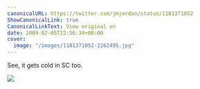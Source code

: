 ```yaml
---
canonicalURL: https://twitter.com/jmjordan/status/1181371052
ShowCanonicalLink: true
CanonicalLinkText: View original on
date: 2009-02-05T22:56:34+00:00
cover:
  image: "/images/1181371052-2262495.jpg"
---
```

See, it gets cold in SC too.

![](/images/1181371052-2262495.jpg)
